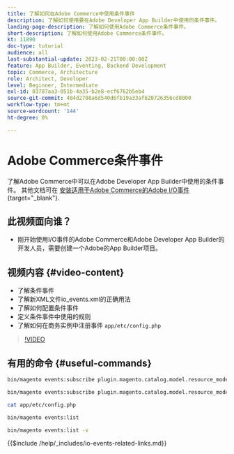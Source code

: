 ```yaml
---
title: 了解如何在Adobe Commerce中使用条件事件
description: 了解如何使用要在Adobe Developer App Builder中使用的条件事件。
landing-page-description: 了解如何使用Adobe Commerce条件事件。
short-description: 了解如何使用Adobe Commerce条件事件。
kt: 11890
doc-type: tutorial
audience: all
last-substantial-update: 2023-02-21T00:00:00Z
feature: App Builder, Eventing, Backend Development
topic: Commerce, Architecture
role: Architect, Developer
level: Beginner, Intermediate
exl-id: 03787aa3-051b-4a35-b2e8-ecf6762b5eb4
source-git-commit: 404d2708a6d540d6fb19a33afb20726356cd8000
workflow-type: tm+mt
source-wordcount: '144'
ht-degree: 0%

---
```


# Adobe Commerce条件事件

了解Adobe Commerce中可以在Adobe Developer App Builder中使用的条件事件。 其他文档可在 [安装适用于Adobe Commerce的Adobe I/O事件](https://developer.adobe.com/commerce/events/get-started/conditional-events/){target="_blank"}.

## 此视频面向谁？

* 刚开始使用I/O事件的Adobe Commerce和Adobe Developer App Builder的开发人员，需要创建一个Adobe的App Builder项目。

## 视频内容 {#video-content}

* 了解条件事件
* 了解新XML文件io_events.xml的正确用法
* 了解如何配置条件事件
* 定义条件事件中使用的规则
* 了解如何在商务实例中注册事件 `app/etc/config.php`

>[!VIDEO](https://video.tv.adobe.com/v/3415806?quality=12&learn=on)

## 有用的命令 {#useful-commands}

```bash
bin/magento events:subscribe plugin.magento.catalog.model.resource_model.product.save --fields=sku --fields=qty --fields=category_id

bin/magento events:subscribe plugin.magento.catalog.model.resource_model.product.save_low_stock --parent=plugin.magento.catalog.model.resource_model.product.save --fields=sku --fields=qty --fields=category_id --rules="qty|lessThan|20" --rules="category_id|in|3,4,5"

cat app/etc/config.php

bin/magento events:list

bin/magento events:list -v
```

{{$include /help/_includes/io-events-related-links.md}}
